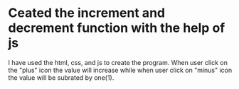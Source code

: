 # Ceated the increment and decrement function with the help of js

I have used the html, css, and js to create the program.
When user click on the "plus" icon the value will increase while when user click on "minus" icon the value will be subrated by one(1).